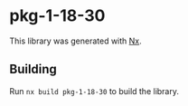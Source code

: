 # pkg-1-18-30

This library was generated with [Nx](https://nx.dev).

## Building

Run `nx build pkg-1-18-30` to build the library.
